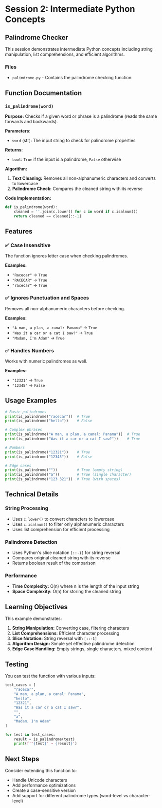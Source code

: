 # Session 2: Intermediate Python Concepts

## Palindrome Checker

This session demonstrates intermediate Python concepts including string manipulation, list comprehensions, and efficient algorithms.

### Files
- `palindrome.py` - Contains the palindrome checking function

## Function Documentation

### `is_palindrome(word)`

**Purpose:** Checks if a given word or phrase is a palindrome (reads the same forwards and backwards).

**Parameters:**
- `word` (str): The input string to check for palindrome properties

**Returns:**
- `bool`: `True` if the input is a palindrome, `False` otherwise

**Algorithm:**
1. **Text Cleaning:** Removes all non-alphanumeric characters and converts to lowercase
2. **Palindrome Check:** Compares the cleaned string with its reverse

**Code Implementation:**
```python
def is_palindrome(word):
    cleaned = ''.join(c.lower() for c in word if c.isalnum())
    return cleaned == cleaned[::-1]
```

## Features

### ✅ Case Insensitive
The function ignores letter case when checking palindromes.

**Examples:**
- `"Racecar"` → `True`
- `"RACECAR"` → `True`
- `"racecar"` → `True`

### ✅ Ignores Punctuation and Spaces
Removes all non-alphanumeric characters before checking.

**Examples:**
- `"A man, a plan, a canal: Panama"` → `True`
- `"Was it a car or a cat I saw?"` → `True`
- `"Madam, I'm Adam"` → `True`

### ✅ Handles Numbers
Works with numeric palindromes as well.

**Examples:**
- `"12321"` → `True`
- `"12345"` → `False`

## Usage Examples

```python
# Basic palindromes
print(is_palindrome("racecar"))  # True
print(is_palindrome("hello"))    # False

# Complex phrases
print(is_palindrome("A man, a plan, a canal: Panama"))  # True
print(is_palindrome("Was it a car or a cat I saw?"))    # True

# Numbers
print(is_palindrome("12321"))    # True
print(is_palindrome("12345"))    # False

# Edge cases
print(is_palindrome(""))         # True (empty string)
print(is_palindrome("a"))        # True (single character)
print(is_palindrome("123 321"))  # True (with spaces)
```

## Technical Details

### String Processing
- Uses `c.lower()` to convert characters to lowercase
- Uses `c.isalnum()` to filter only alphanumeric characters
- Uses list comprehension for efficient processing

### Palindrome Detection
- Uses Python's slice notation `[::-1]` for string reversal
- Compares original cleaned string with its reverse
- Returns boolean result of the comparison

### Performance
- **Time Complexity:** O(n) where n is the length of the input string
- **Space Complexity:** O(n) for storing the cleaned string

## Learning Objectives

This example demonstrates:
1. **String Manipulation:** Converting case, filtering characters
2. **List Comprehensions:** Efficient character processing
3. **Slice Notation:** String reversal with `[::-1]`
4. **Algorithm Design:** Simple yet effective palindrome detection
5. **Edge Case Handling:** Empty strings, single characters, mixed content

## Testing

You can test the function with various inputs:

```python
test_cases = [
    "racecar",
    "A man, a plan, a canal: Panama",
    "hello",
    "12321",
    "Was it a car or a cat I saw?",
    "",
    "a",
    "Madam, I'm Adam"
]

for test in test_cases:
    result = is_palindrome(test)
    print(f'"{test}" → {result}')
```

## Next Steps

Consider extending this function to:
- Handle Unicode characters
- Add performance optimizations
- Create a case-sensitive version
- Add support for different palindrome types (word-level vs character-level) 